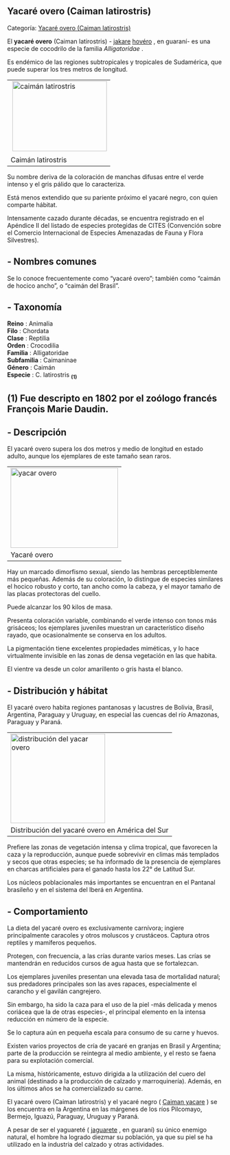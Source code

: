 ## Yacaré overo (Caiman latirostris)

Categoría: [Yacaré overo (Caiman latirostris)](http://descubrircorrientes.com.ar/2012/index.php/2508-geografia/7-zoogeografia/fauna-terrestre/yacare-overo-caiman-latirostris)

El **yacaré overo** (Caiman latirostris) - [jakare](http://descubrircorrientes.com.ar/2012/index.php/2508-geografia/7-zoogeografia/fauna-terrestre/index.php?option=com_content&view=category&id=607&Itemid=506) [hovéro](http://descubrircorrientes.com.ar/2012/index.php/2508-geografia/7-zoogeografia/fauna-terrestre/index.php?option=com_content&view=category&id=605&Itemid=506) , en guaraní- es una especie de cocodrilo de la familia _Alligatoridae_ .

Es endémico de las regiones subtropicales y tropicales de Sudamérica, que puede superar los tres metros de longitud.

<table><tbody><tr><td>&nbsp;<img alt="caimán latirostris" src="http://descubrircorrientes.com.ar/2012/index.php/2508-geografia/7-zoogeografia/fauna-terrestre/images/fotos_de_geografia/caiman%20latirostris.jpg" height="163" width="220"></td></tr><tr><td><span><span><span>Caimán latirostris</span></span></span></td></tr></tbody></table>

Su nombre deriva de la coloración de manchas difusas entre el verde intenso y el gris pálido que lo caracteriza.

Está menos extendido que su pariente próximo el yacaré negro, con quien comparte hábitat.

Intensamente cazado durante décadas, se encuentra registrado en el Apéndice II del listado de especies protegidas de CITES (Convención sobre el Comercio Internacional de Especies Amenazadas de Fauna y Flora Silvestres).

## **\- Nombres comunes**

Se lo conoce frecuentemente como “yacaré overo”; también como “caimán de hocico ancho”, o “caimán del Brasil”.

## **\- Taxonomía**

**Reino** : Animalia  
**Filo** : Chordata  
**Clase** : Reptilia  
**Orden** : Crocodilia  
**Familia** : Alligatoridae  
**Subfamilia** : Caimaninae  
**Género** : Caimán  
**Especie** : C. latirostris <sub><strong><span><span> (1)</span></span></strong></sub>

## **(1)** Fue descripto en 1802 por el zoólogo francés François Marie Daudin.

## **\- Descripción**

El yacaré overo supera los dos metros y medio de longitud en estado adulto, aunque los ejemplares de este tamaño sean raros.

<table><tbody><tr><td><img alt="yacar overo" src="http://descubrircorrientes.com.ar/2012/index.php/2508-geografia/7-zoogeografia/fauna-terrestre/images/fotos_de_geografia/yacar%20overo.jpg" height="186" width="250"></td></tr><tr><td><span><span><span>Yacaré overo</span></span></span></td></tr></tbody></table>

Hay un marcado dimorfismo sexual, siendo las hembras perceptiblemente más pequeñas. Además de su coloración, lo distingue de especies similares el hocico robusto y corto, tan ancho como la cabeza, y el mayor tamaño de las placas protectoras del cuello.

Puede alcanzar los 90 kilos de masa.

Presenta coloración variable, combinando el verde intenso con tonos más grisáceos; los ejemplares juveniles muestran un característico diseño rayado, que ocasionalmente se conserva en los adultos.

La pigmentación tiene excelentes propiedades miméticas, y lo hace virtualmente invisible en las zonas de densa vegetación en las que habita.

El vientre va desde un color amarillento o gris hasta el blanco.

## **\- Distribución y hábitat**

El yacaré overo habita regiones pantanosas y lacustres de Bolivia, Brasil, Argentina, Paraguay y Uruguay, en especial las cuencas del río Amazonas, Paraguay y Paraná.

<table><tbody><tr><td><img alt="distribución del yacar overo" src="http://descubrircorrientes.com.ar/2012/index.php/2508-geografia/7-zoogeografia/fauna-terrestre/images/fotos_de_geografia/distribucin%20del%20yacar%20overo.png" height="208" width="220"></td></tr><tr><td><span><span><span>Distribución del yacaré overo en América del Sur</span></span></span></td></tr></tbody></table>

Prefiere las zonas de vegetación intensa y clima tropical, que favorecen la caza y la reproducción, aunque puede sobrevivir en climas más templados y secos que otras especies; se ha informado de la presencia de ejemplares en charcas artificiales para el ganado hasta los 22° de Latitud Sur.

Los núcleos poblacionales más importantes se encuentran en el Pantanal brasileño y en el sistema del Iberá en Argentina.

## **\- Comportamiento**

La dieta del yacaré overo es exclusivamente carnívora; ingiere principalmente caracoles y otros moluscos y crustáceos. Captura otros reptiles y mamíferos pequeños.

Protegen, con frecuencia, a las crías durante varios meses. Las crías se mantendrán en reducidos cursos de agua hasta que se fortalezcan.

Los ejemplares juveniles presentan una elevada tasa de mortalidad natural; sus predadores principales son las aves rapaces, especialmente el carancho y el gavilán cangrejero.

Sin embargo, ha sido la caza para el uso de la piel -más delicada y menos coriácea que la de otras especies-, el principal elemento en la intensa reducción en número de la especie.

Se lo captura aún en pequeña escala para consumo de su carne y huevos.

Existen varios proyectos de cría de yacaré en granjas en Brasil y Argentina; parte de la producción se reintegra al medio ambiente, y el resto se faena para su explotación comercial.

La misma, históricamente, estuvo dirigida a la utilización del cuero del animal (destinado a la producción de calzado y marroquinería). Además, en los últimos años se ha comercializado su carne.

El yacaré overo (Caiman latirostris) y el yacaré negro ( [Caiman yacare](http://descubrircorrientes.com.ar/2012/index.php/2508-geografia/7-zoogeografia/fauna-terrestre/index.php?option=com_content&view=category&id=2509&Itemid=498) ) se los encuentra en la Argentina en las márgenes de los ríos Pilcomayo, Bermejo, Iguazú, Paraguay, Uruguay y Paraná.

A pesar de ser el yaguareté ( [jaguarete](http://descubrircorrientes.com.ar/2012/index.php/2508-geografia/7-zoogeografia/fauna-terrestre/index.php?option=com_content&view=category&id=607&Itemid=506) , en guaraní) su único enemigo natural, el hombre ha logrado diezmar su población, ya que su piel se ha utilizado en la industria del calzado y otras actividades.